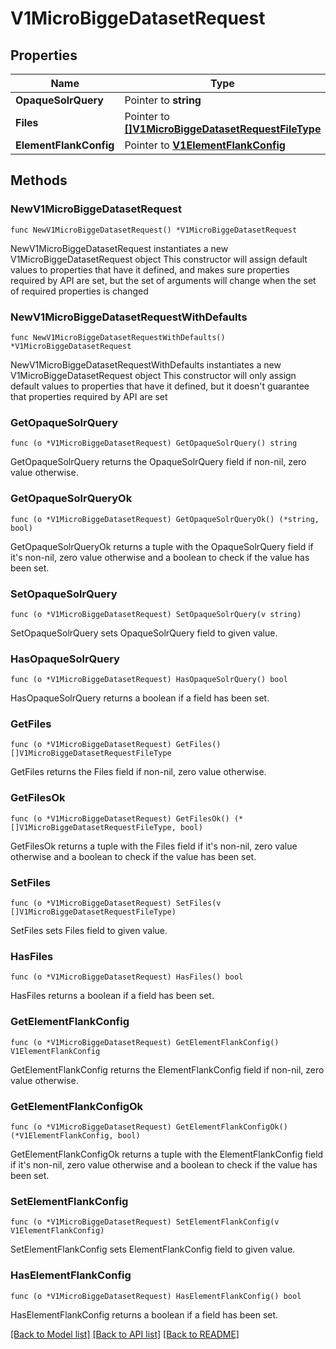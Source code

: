 # V1MicroBiggeDatasetRequest

## Properties

Name | Type | Description | Notes
------------ | ------------- | ------------- | -------------
**OpaqueSolrQuery** | Pointer to **string** |  | [optional] 
**Files** | Pointer to [**[]V1MicroBiggeDatasetRequestFileType**](V1MicroBiggeDatasetRequestFileType.md) |  | [optional] 
**ElementFlankConfig** | Pointer to [**V1ElementFlankConfig**](V1ElementFlankConfig.md) |  | [optional] 

## Methods

### NewV1MicroBiggeDatasetRequest

`func NewV1MicroBiggeDatasetRequest() *V1MicroBiggeDatasetRequest`

NewV1MicroBiggeDatasetRequest instantiates a new V1MicroBiggeDatasetRequest object
This constructor will assign default values to properties that have it defined,
and makes sure properties required by API are set, but the set of arguments
will change when the set of required properties is changed

### NewV1MicroBiggeDatasetRequestWithDefaults

`func NewV1MicroBiggeDatasetRequestWithDefaults() *V1MicroBiggeDatasetRequest`

NewV1MicroBiggeDatasetRequestWithDefaults instantiates a new V1MicroBiggeDatasetRequest object
This constructor will only assign default values to properties that have it defined,
but it doesn't guarantee that properties required by API are set

### GetOpaqueSolrQuery

`func (o *V1MicroBiggeDatasetRequest) GetOpaqueSolrQuery() string`

GetOpaqueSolrQuery returns the OpaqueSolrQuery field if non-nil, zero value otherwise.

### GetOpaqueSolrQueryOk

`func (o *V1MicroBiggeDatasetRequest) GetOpaqueSolrQueryOk() (*string, bool)`

GetOpaqueSolrQueryOk returns a tuple with the OpaqueSolrQuery field if it's non-nil, zero value otherwise
and a boolean to check if the value has been set.

### SetOpaqueSolrQuery

`func (o *V1MicroBiggeDatasetRequest) SetOpaqueSolrQuery(v string)`

SetOpaqueSolrQuery sets OpaqueSolrQuery field to given value.

### HasOpaqueSolrQuery

`func (o *V1MicroBiggeDatasetRequest) HasOpaqueSolrQuery() bool`

HasOpaqueSolrQuery returns a boolean if a field has been set.

### GetFiles

`func (o *V1MicroBiggeDatasetRequest) GetFiles() []V1MicroBiggeDatasetRequestFileType`

GetFiles returns the Files field if non-nil, zero value otherwise.

### GetFilesOk

`func (o *V1MicroBiggeDatasetRequest) GetFilesOk() (*[]V1MicroBiggeDatasetRequestFileType, bool)`

GetFilesOk returns a tuple with the Files field if it's non-nil, zero value otherwise
and a boolean to check if the value has been set.

### SetFiles

`func (o *V1MicroBiggeDatasetRequest) SetFiles(v []V1MicroBiggeDatasetRequestFileType)`

SetFiles sets Files field to given value.

### HasFiles

`func (o *V1MicroBiggeDatasetRequest) HasFiles() bool`

HasFiles returns a boolean if a field has been set.

### GetElementFlankConfig

`func (o *V1MicroBiggeDatasetRequest) GetElementFlankConfig() V1ElementFlankConfig`

GetElementFlankConfig returns the ElementFlankConfig field if non-nil, zero value otherwise.

### GetElementFlankConfigOk

`func (o *V1MicroBiggeDatasetRequest) GetElementFlankConfigOk() (*V1ElementFlankConfig, bool)`

GetElementFlankConfigOk returns a tuple with the ElementFlankConfig field if it's non-nil, zero value otherwise
and a boolean to check if the value has been set.

### SetElementFlankConfig

`func (o *V1MicroBiggeDatasetRequest) SetElementFlankConfig(v V1ElementFlankConfig)`

SetElementFlankConfig sets ElementFlankConfig field to given value.

### HasElementFlankConfig

`func (o *V1MicroBiggeDatasetRequest) HasElementFlankConfig() bool`

HasElementFlankConfig returns a boolean if a field has been set.


[[Back to Model list]](../README.md#documentation-for-models) [[Back to API list]](../README.md#documentation-for-api-endpoints) [[Back to README]](../README.md)


